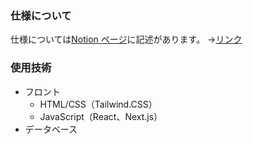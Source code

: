 ### 仕様について

仕様については[Notion ページ](https://ayuk-web.notion.site/3f5c7c752ac44daa89257ec49bff19b4)に記述があります。
→[リンク](https://ayuk-web.notion.site/3f5c7c752ac44daa89257ec49bff19b4)

### 使用技術

- フロント
  - HTML/CSS（Tailwind.CSS）
  - JavaScript（React、Next.js）
- データベース
